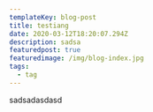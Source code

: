 ```yaml
---
templateKey: blog-post
title: testiang
date: 2020-03-12T18:20:07.294Z
description: sadsa
featuredpost: true
featuredimage: /img/blog-index.jpg
tags:
  - tag
---
```

sadsadasdasd